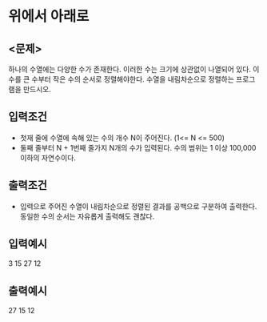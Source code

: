 # 위에서 아래로

## <문제>

하나의 수열에는 다양한 수가 존재한다. 이러한 수는 크기에 상관없이 나열되어 있다. 이 수를 큰 수부터 작은 수의 순서로 정렬해야한다. 수열을 내림차순으로 정렬하는 프로그램을 만드시오.

## 입력조건

- 첫재 줄에 수열에 속해 있는 수의 개수 N이 주어진다. (1<= N <= 500)
- 둘째 줄부터 N + 1번째 줄가지 N개의 수가 입력된다. 수의 범위는 1 이상 100,000 이하의 자연수이다.

## 출력조건

- 입력으로 주어진 수열이 내림차순으로 정렬된 결과를 공백으로 구분하여 출력한다. 동일한 수의 순서는 자유롭게 출력해도 괜찮다.

## 입력예시

3
15
27
12

## 출력예시

27 15 12
